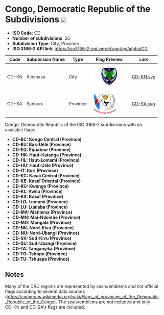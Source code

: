 # Congo, Democratic Republic of the Subdivisions ![](https://flagcdn.com/h40/cd.png)

- **ISO Code**: CD
- **Number of subdivisions**: 26
- **Subdivision Type**: City, Province
- **ISO 3166-2 API link**: https://iso3166-2-api.vercel.app/api/alpha/CD

| Code  | Subdivision Name         | Type | Flag Preview | Link |
|-------|--------------------------|--------------| -------------- |----------|
| CD-KN | Kinshasa | City | <img src='https://raw.githubusercontent.com/amckenna41/iso3166-flags/main/iso3166-2-flags/CD/CD-KN.svg' height='80'> | [CD-KN.svg](https://github.com/amckenna41/iso3166-flags/blob/main/iso3166-2-flags/CD/CD-KN.svg) |
| CD-SA | Sankuru | Province | <img src='https://raw.githubusercontent.com/amckenna41/iso3166-flags/main/iso3166-2-flags/CD/CD-SA.svg' height='80'> | [CD-SA.svg](https://github.com/amckenna41/iso3166-flags/blob/main/iso3166-2-flags/CD/CD-SA.svg) |

Congo, Democratic Republic of the ISO 3166-2 subdivisions with no available flags:

* **CD-BC: Kongo Central (Province)**
* **CD-BU: Bas-Uélé (Province)**
* **CD-EQ: Équateur (Province)**
* **CD-HK: Haut-Katanga (Province)**
* **CD-HL: Haut-Lomami (Province)**
* **CD-HU: Haut-Uélé (Province)**
* **CD-IT: Ituri (Province)**
* **CD-KC: Kasaï Central (Province)**
* **CD-KE: Kasaï Oriental (Province)**
* **CD-KG: Kwango (Province)**
* **CD-KL: Kwilu (Province)**
* **CD-KS: Kasaï (Province)**
* **CD-LO: Lomami (Province)**
* **CD-LU: Lualaba (Province)**
* **CD-MA: Maniema (Province)**
* **CD-MN: Mai-Ndombe (Province)**
* **CD-MO: Mongala (Province)**
* **CD-NK: Nord-Kivu (Province)**
* **CD-NU: Nord-Ubangi (Province)**
* **CD-SK: Sud-Kivu (Province)**
* **CD-SU: Sud-Ubangi (Province)**
* **CD-TA: Tanganyika (Province)**
* **CD-TO: Tshopo (Province)**
* **CD-TU: Tshuapa (Province)**

## Notes
Many of the DRC regions are represented by seals/emblems and not official flags according to several data sources (https://commons.wikimedia.org/wiki/Flags_of_provinces_of_the_Democatic_Republic_of_the_Congo). The seals/emblems are not included and only CD-KN and CD-SA's flags are included.